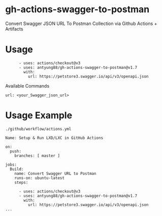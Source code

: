 # gh-actions-swagger-to-postman
Convert Swagger JSON URL To Postman Collection via Github Actions + Artifacts

# Usage

```
      - uses: actions/checkout@v3
      - uses: antyung88/gh-actions-swagger-to-postman@v1.7
        with:
          url: https://petstore3.swagger.io/api/v3/openapi.json
```

Available Commands
```
url: <your_Swagger_json_url> 
```

# Usage Example 

```
./github/workflow/actions.yml
```
```
Name: Setup & Run LXD/LXC in GitHub Actions

on:
  push:
    branches: [ master ]

jobs:
  Build:
    name: Convert Swagger URL to Postman
    runs-on: ubuntu-latest
    steps:
    
      - uses: actions/checkout@v3
      - uses: antyung88/gh-actions-swagger-to-postman@v1.7
        with:
          url: https://petstore3.swagger.io/api/v3/openapi.json
...
```
